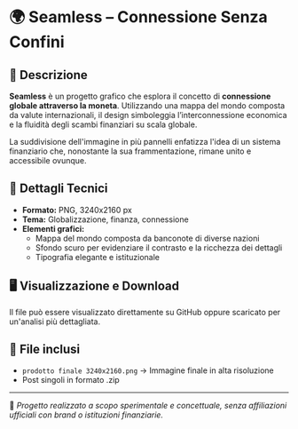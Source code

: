 # 🌍 Seamless – Connessione Senza Confini  

## 📖 Descrizione  
**Seamless** è un progetto grafico che esplora il concetto di **connessione globale attraverso la moneta**.
Utilizzando una mappa del mondo composta da valute internazionali,
il design simboleggia l’interconnessione economica e la fluidità degli scambi finanziari su scala globale.  

La suddivisione dell'immagine in più pannelli enfatizza l'idea di un sistema finanziario che,
nonostante la sua frammentazione, rimane unito e accessibile ovunque.  

## 🎨 Dettagli Tecnici  
- **Formato:** PNG, 3240x2160 px  
- **Tema:** Globalizzazione, finanza, connessione  
- **Elementi grafici:**  
  - Mappa del mondo composta da banconote di diverse nazioni  
  - Sfondo scuro per evidenziare il contrasto e la ricchezza dei dettagli  
  - Tipografia elegante e istituzionale  

## 🖥️ Visualizzazione e Download  
Il file può essere visualizzato direttamente su GitHub oppure scaricato per un'analisi più dettagliata.  

## 📂 File inclusi  
- `prodotto finale 3240x2160.png` → Immagine finale in alta risoluzione
- Post singoli in formato .zip

---

📌 *Progetto realizzato a scopo sperimentale e concettuale, senza affiliazioni ufficiali con brand o istituzioni finanziarie.*  
